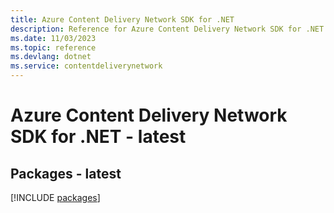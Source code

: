 ```yaml
---
title: Azure Content Delivery Network SDK for .NET
description: Reference for Azure Content Delivery Network SDK for .NET
ms.date: 11/03/2023
ms.topic: reference
ms.devlang: dotnet
ms.service: contentdeliverynetwork
---
```

# Azure Content Delivery Network SDK for .NET - latest
## Packages - latest
[!INCLUDE [packages](content-delivery-network-index.md)]